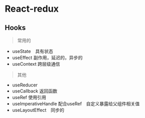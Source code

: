 # React-redux

## Hooks
> 常用的
+ useState　具有状态
+ useEffect 副作用，延迟的，异步的
+ useContext 跨层级通信

>其他
+ useReducer
+ useCallback 返回函数
+ useRef 使用引用
+ useImperativeHandle 配合useRef　自定义暴露给父组件相关值
+ useLayoutEffect　同步的


